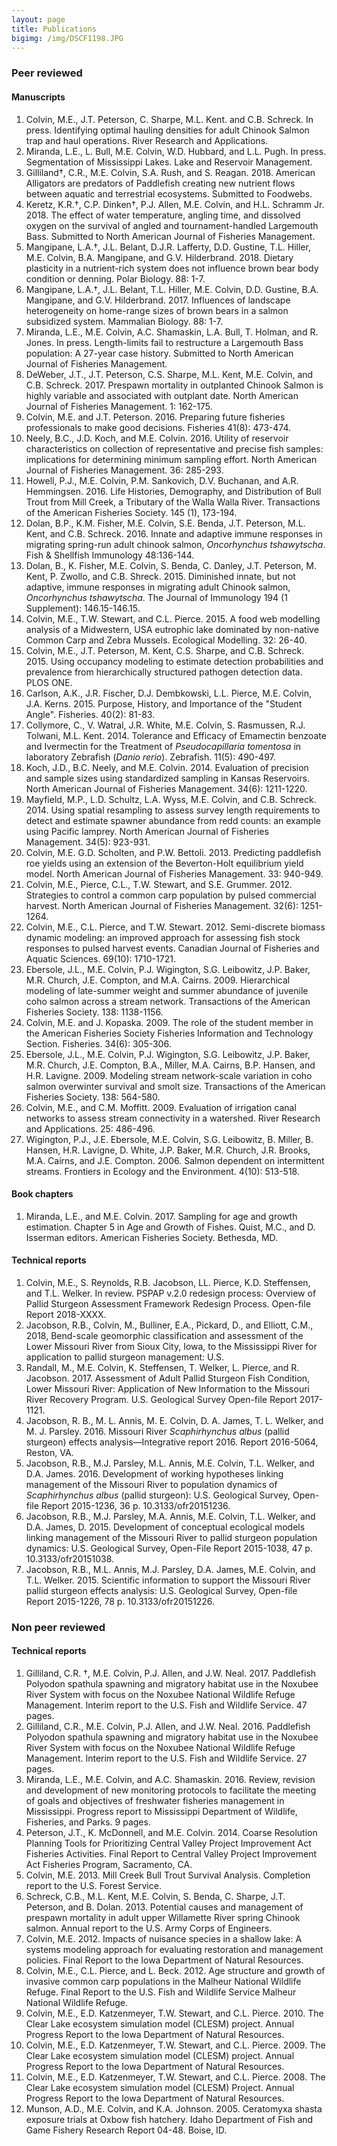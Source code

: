 ```yaml
---
layout: page
title: Publications
bigimg: /img/DSCF1198.JPG
---
```


### Peer reviewed

#### Manuscripts
1. Colvin, M.E., J.T. Peterson, C. Sharpe, M.L. Kent. and C.B. Schreck. In press. Identifying optimal hauling densities for adult Chinook Salmon trap and haul operations. River Research and Applications. 
1. Miranda, L.E., L. Bull, M.E. Colvin, W.D. Hubbard, and L.L. Pugh. In press. Segmentation of Mississippi Lakes. Lake and Reservoir Management.
1. Gilliland†, C.R., M.E. Colvin, S.A. Rush, and S. Reagan. 2018. American Alligators are predators of Paddlefish creating new nutrient flows between aquatic and terrestrial ecosystems. Submitted to Foodwebs.  
1. Keretz, K.R.†, C.P. Dinken†, P.J. Allen, M.E. Colvin, and H.L. Schramm Jr. 2018. The effect of water temperature, angling time, and dissolved oxygen on the survival of angled and tournament-handled Largemouth Bass. Submitted to North American Journal of 	Fisheries Management.  
1. Mangipane, L.A.†, J.L. Belant, D.J.R. Lafferty, D.D. Gustine, T.L. Hiller, M.E. Colvin, B.A. Mangipane, and G.V. Hilderbrand. 2018. Dietary plasticity in a nutrient-rich system does not influence brown bear body condition or denning. Polar Biology. 88: 1-7.
1. Mangipane, L.A.†, J.L. Belant, T.L. Hiller, M.E. Colvin, D.D. Gustine, B.A. Mangipane, and 	G.V. Hilderbrand. 2017. Influences of landscape heterogeneity on home-range sizes of brown bears in a salmon subsidized system. Mammalian Biology. 88: 1-7.
1. Miranda, L.E., M.E. Colvin, A.C. Shamaskin, L.A. Bull, T. Holman, and R. Jones. In press. Length-limits fail to restructure a Largemouth Bass population: A 27-year case history. Submitted to North American Journal of Fisheries Management. 
1. DeWeber, J.T., J.T. Peterson, C.S. Sharpe, M.L. Kent, M.E. Colvin, and C.B. Schreck. 2017. Prespawn mortality in outplanted Chinook Salmon is highly variable and associated with outplant date. North American Journal of Fisheries Management. 1: 162-175. 
1. Colvin, M.E. and J.T. Peterson. 2016. Preparing future fisheries professionals to make good decisions. Fisheries 41(8): 473-474. 
1. Neely, B.C., J.D. Koch, and M.E. Colvin. 2016. Utility of reservoir characteristics on collection of representative and precise fish samples: implications for determining minimum sampling effort. North American Journal of Fisheries Management. 36: 285-293. 
1. Howell, P.J., M.E. Colvin, P.M. Sankovich, D.V. Buchanan, and A.R. Hemmingsen. 2016. Life Histories, Demography, and Distribution of Bull Trout from Mill Creek, a Tributary of the Walla Walla River. Transactions of the American Fisheries Society. 145 (1), 173-194. 
1. Dolan, B.P., K.M. Fisher, M.E. Colvin, S.E. Benda, J.T. Peterson, M.L. Kent, and C.B. Schreck. 2016. Innate and adaptive immune responses in migrating spring-run adult chinook salmon, _Oncorhynchus tshawytscha_. Fish & Shellfish Immunology 48:136-144. 
1. Dolan, B., K. Fisher, M.E. Colvin, S. Benda, C. Danley, J.T. Peterson, M. Kent, P. Zwollo, and C.B. Shreck. 2015. Diminished innate, but not adaptive, immune responses in migrating adult Chinook salmon, _Oncorhynchus tshawytscha_. The Journal of Immunology 194 (1 Supplement): 146.15-146.15. 
1. Colvin, M.E., T.W. Stewart, and C.L. Pierce. 2015. A food web modelling analysis of a Midwestern, USA eutrophic lake dominated by non-native Common Carp and Zebra Mussels. Ecological Modelling. 32: 26-40. 
1. Colvin, M.E., J.T. Peterson, M. Kent, C.S. Sharpe, and C.B. Schreck. 2015. Using occupancy modeling to estimate detection probabilities and prevalence from hierarchically structured pathogen detection data. PLOS ONE. 
1. Carlson, A.K., J.R. Fischer, D.J. Dembkowski, L.L. Pierce, M.E. Colvin, J.A. Kerns. 2015. Purpose, History, and Importance of the "Student Angle". Fisheries. 40(2): 81-83. 
1. Collymore, C., V. Watral, J.R. White, M.E. Colvin, S. Rasmussen, R.J. Tolwani, M.L. Kent. 2014. Tolerance and Efficacy of Emamectin benzoate and Ivermectin for the Treatment of _Pseudocapillaria tomentosa_ in laboratory Zebrafish (_Danio rerio_). Zebrafish. 11(5): 490-497. 
1. Koch, J.D., B.C. Neely, and M.E. Colvin. 2014. Evaluation of precision and sample sizes using standardized sampling in Kansas Reservoirs. North American Journal of Fisheries Management. 34(6): 1211-1220. 
1. Mayfield, M.P., L.D. Schultz, L.A. Wyss, M.E. Colvin, and C.B. Schreck. 2014. Using spatial resampling to assess survey length requirements to detect and estimate spawner abundance from redd counts: an example using Pacific lamprey. North American Journal of Fisheries Management. 34(5): 923-931. 
1. Colvin, M.E. G.D. Scholten, and P.W. Bettoli. 2013. Predicting paddlefish roe yields using an extension of the Beverton-Holt equilibrium yield model. North American Journal of Fisheries Management. 33: 940-949. 
1. Colvin, M.E., Pierce, C.L., T.W. Stewart, and S.E. Grummer. 2012. Strategies to control a common carp population by pulsed commercial harvest. North American Journal of Fisheries Management. 32(6): 1251-1264. 
1. Colvin, M.E., C.L. Pierce, and T.W. Stewart. 2012. Semi-discrete biomass dynamic modeling: an improved approach for assessing fish stock responses to pulsed harvest events. Canadian Journal of Fisheries and Aquatic Sciences. 69(10): 1710-1721. 
1. Ebersole, J.L., M.E. Colvin, P.J. Wigington, S.G. Leibowitz, J.P. Baker, M.R. Church, J.E. Compton, and M.A. Cairns. 2009. Hierarchical modeling of late-summer weight and summer abundance of juvenile coho salmon across a stream network. Transactions of the American Fisheries Society. 138: 1138-1156. 
1. Colvin, M.E. and J. Kopaska. 2009. The role of the student member in the American Fisheries Society Fisheries Information and Technology Section. Fisheries. 34(6): 305-306. 
1. Ebersole, J.L., M.E. Colvin, P.J. Wigington, S.G. Leibowitz, J.P. Baker, M.R. Church, J.E. Compton, B.A., Miller, M.A. Cairns, B.P. Hansen, and H.R. Lavigne. 2009. Modeling stream network-scale variation in coho salmon overwinter survival and smolt size. Transactions of the American Fisheries Society. 138: 564-580. 
1. Colvin, M.E., and C.M. Moffitt. 2009. Evaluation of irrigation canal networks to assess stream connectivity in a watershed. River Research and Applications. 25: 486-496. 
1. Wigington, P.J., J.E. Ebersole, M.E. Colvin, S.G. Leibowitz, B. Miller, B. Hansen, H.R. Lavigne, D. White, J.P. Baker, M.R. Church, J.R. Brooks, M.A. Cairns, and J.E. Compton. 2006. Salmon dependent on intermittent streams. Frontiers in Ecology and the Environment. 4(10): 513-518. 


#### Book chapters

1. Miranda, L.E., and M.E. Colvin.  2017. Sampling for age and growth estimation.  Chapter 5 in Age and Growth of Fishes.  Quist, M.C., and D. Isserman editors. American Fisheries 	Society. Bethesda, MD.  



#### Technical reports

1. Colvin, M.E., S. Reynolds, R.B. Jacobson, LL. Pierce, K.D. Steffensen, and T.L. Welker. In review. PSPAP v.2.0 redesign process: Overview of Pallid Sturgeon Assessment Framework Redesign Process. Open-file Report 2018-XXXX.
1. Jacobson, R.B., Colvin, M., Bulliner, E.A., Pickard, D., and Elliott, C.M., 2018, Bend-scale geomorphic classification and assessment of the Lower Missouri River from Sioux City, Iowa, to the Mississippi River for application to pallid sturgeon management: U.S.  
1. Randall, M., M.E. Colvin, K. Steffensen, T. Welker, L. Pierce, and R. Jacobson. 2017. Assessment of Adult Pallid Sturgeon Fish Condition, Lower Missouri River: Application of New Information to the Missouri River Recovery Program. U.S. Geological Survey Open-file Report 2017- 1121.
1. Jacobson, R. B., M. L. Annis, M. E. Colvin, D. A. James, T. L. Welker, and M. J. Parsley. 2016. Missouri River _Scaphirhynchus albus_ (pallid sturgeon) effects analysis—Integrative report 2016. Report 2016-5064, Reston, VA. 
1. Jacobson, R.B., M.J. Parsley, M.L. Annis, M.E. Colvin, T.L. Welker, and D.A. James. 2016. Development of working hypotheses linking management of the Missouri River to population dynamics of _Scaphirhynchus albus_ (pallid sturgeon): U.S. Geological Survey, Open-file Report 2015-1236, 36 p. 10.3133/ofr20151236. 
1. Jacobson, R.B., M.J. Parsley, M.A. Annis, M.E. Colvin, T.L. Welker, and D.A. James, D. 2015. Development of conceptual ecological models linking management of the Missouri River to pallid sturgeon population dynamics: U.S. Geological Survey, Open-File Report 2015-1038, 47 p. 10.3133/ofr20151038. 
1. Jacobson, R.B., M.L. Annis, M.J. Parsley, D.A. James, M.E. Colvin, and T.L. Welker. 2015. Scientific information to support the Missouri River pallid sturgeon effects analysis: U.S. Geological Survey, Open-file Report 2015-1226, 78 p. 10.3133/ofr20151226. 

### Non peer reviewed

#### Technical reports
1. Gilliland, C.R. †, M.E. Colvin, P.J. Allen, and J.W. Neal. 2017. Paddlefish Polyodon spathula spawning and migratory habitat use in the Noxubee River System with focus on the Noxubee National Wildlife Refuge Management. Interim report to the U.S. Fish and Wildlife Service. 47 pages. 
1. Gilliland, C.R., M.E. Colvin, P.J. Allen, and J.W. Neal. 2016. Paddlefish Polyodon spathula spawning and migratory habitat use in the Noxubee River System with focus on the Noxubee National Wildlife Refuge Management. Interim report to the U.S. Fish and Wildlife Service. 27 pages. 
1. Miranda, L.E., M.E. Colvin, and A.C. Shamaskin. 2016. Review, revision and development of new monitoring protocols to facilitate the meeting of goals and objectives of freshwater fisheries management in Mississippi. Progress report to Mississippi Department of Wildlife, Fisheries, and Parks. 9 pages. 
1. Peterson, J.T., K. McDonnell, and M.E. Colvin. 2014. Coarse Resolution Planning Tools for Prioritizing Central Valley Project Improvement Act Fisheries Activities. Final Report to Central Valley Project Improvement Act Fisheries Program, Sacramento, CA. 
1. Colvin, M.E. 2013. Mill Creek Bull Trout Survival Analysis. Completion report to the U.S. Forest Service. 
1. Schreck, C.B., M.L. Kent, M.E. Colvin, S. Benda, C. Sharpe, J.T. Peterson, and B. Dolan. 2013. Potential causes and management of prespawn mortality in adult upper Willamette River spring Chinook salmon. Annual report to the U.S. Army Corps of Engineers. 
1. Colvin, M.E. 2012. Impacts of nuisance species in a shallow lake: A systems modeling approach for evaluating restoration and management policies. Final Report to the Iowa Department of Natural Resources. 
1. Colvin, M.E., C.L. Pierce, and L. Beck. 2012. Age structure and growth of invasive common carp populations in the Malheur National Wildlife Refuge. Final Report to the U.S. Fish and Wildlife Service Malheur National Wildlife Refuge. 
1. Colvin, M.E., E.D. Katzenmeyer, T.W. Stewart, and C.L. Pierce. 2010. The Clear Lake ecosystem simulation model (CLESM) project. Annual Progress Report to the Iowa Department of Natural Resources. 
1. Colvin, M.E., E.D. Katzenmeyer, T.W. Stewart, and C.L. Pierce. 2009. The Clear Lake ecosystem simulation model (CLESM) project. Annual Progress Report to the Iowa Department of Natural Resources. 
1. Colvin, M.E., E.D. Katzenmeyer, T.W. Stewart, and C.L. Pierce. 2008. The Clear Lake ecosystem simulation model (CLESM) Project. Annual Progress Report to the Iowa Department of Natural Resources. 
1. Munson, A.D., M.E. Colvin, and K.A. Johnson. 2005. Ceratomyxa shasta exposure trials at Oxbow fish hatchery. Idaho Department of Fish and Game Fishery Research Report 04-48. Boise, ID. 



